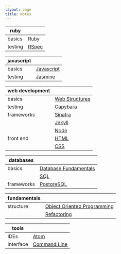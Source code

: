 ```yaml
---
layout: page
title: Notes
---
```


| ruby |  |
| --- | ---|
| basics | [Ruby](notes/ruby.html)
| testing | [RSpec](notes/rspec.html) |

| javascript |  |
| --- | ---|
| basics | [Javascript](notes/javascript.html)
| testing | [Jasmine](notes/jasmine.html) |

| web development |  |
| --- | ---|
| basics | [Web Structures](notes/www.html) |
| testing | [Capybara](notes/capybara.html) |
| frameworks | [Sinatra](notes/sinatra.html) |
| | [Jekyll](notes/jekyll.html) |
| | [Node](notes/node.html) |
| front end | [HTML](notes/html.html) |
| | [CSS](notes/css.html) |

| databases | |
| --- | --- |
| basics | [Database Fundamentals](notes/db.html) |
| | [SQL](notes/sql.html) |
| frameworks | [PostgreSQL](notes/psql.html) |

| fundamentals | |
| --- | --- |
| structure | [Object Oriented Programming](notes/oop.html) |
| | [Refactoring](notes/refactoring.html) |

| tools | |
| --- | --- |
| IDEs | [Atom](notes/atom.html) |
| Interface | [Command Line](notes/cmd_line.html) |

<!--stackedit_data:
eyJoaXN0b3J5IjpbLTEzOTg3ODUxNDgsLTQwMzI0MTQ4LC0xOT
kwNDM1OTcwLC0yMjYxNzUxMzhdfQ==
-->